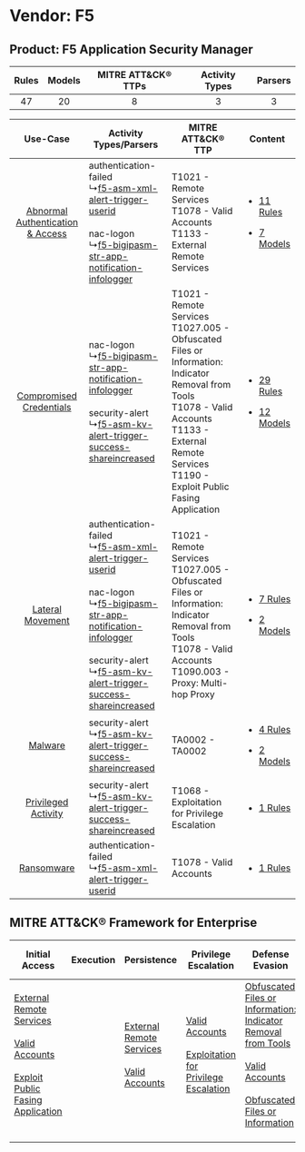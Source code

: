 Vendor: F5
==========
Product: F5 Application Security Manager
----------------------------------------
| Rules | Models | MITRE ATT&CK® TTPs | Activity Types | Parsers |
|:-----:|:------:|:------------------:|:--------------:|:-------:|
|  47   |   20   |         8          |       3        |    3    |

|    Use-Case    | Activity Types/Parsers    | MITRE ATT&CK® TTP    | Content    |
|:----:| ---- | ---- | ---- |
| [Abnormal Authentication & Access](../../../UseCases/uc_abnormal_authentication_&_access.md) |  authentication-failed<br> ↳[f5-asm-xml-alert-trigger-userid](Ps/pC_f5asmxmlalerttriggeruserid.md)<br><br> nac-logon<br> ↳[f5-bigipasm-str-app-notification-infologger](Ps/pC_f5bigipasmstrappnotificationinfologger.md)<br>    | T1021 - Remote Services<br>T1078 - Valid Accounts<br>T1133 - External Remote Services<br>    | [<ul><li>11 Rules</li></ul><ul><li>7 Models</li></ul>](RM/r_m_f5_f5_application_security_manager_Abnormal_Authentication_&_Access.md) |
|          [Compromised Credentials](../../../UseCases/uc_compromised_credentials.md)          |  nac-logon<br> ↳[f5-bigipasm-str-app-notification-infologger](Ps/pC_f5bigipasmstrappnotificationinfologger.md)<br><br> security-alert<br> ↳[f5-asm-kv-alert-trigger-success-shareincreased](Ps/pC_f5asmkvalerttriggersuccessshareincreased.md)<br>    | T1021 - Remote Services<br>T1027.005 - Obfuscated Files or Information: Indicator Removal from Tools<br>T1078 - Valid Accounts<br>T1133 - External Remote Services<br>T1190 - Exploit Public Fasing Application<br> | [<ul><li>29 Rules</li></ul><ul><li>12 Models</li></ul>](RM/r_m_f5_f5_application_security_manager_Compromised_Credentials.md)         |
|    [Lateral Movement](../../../UseCases/uc_lateral_movement.md)    |  authentication-failed<br> ↳[f5-asm-xml-alert-trigger-userid](Ps/pC_f5asmxmlalerttriggeruserid.md)<br><br> nac-logon<br> ↳[f5-bigipasm-str-app-notification-infologger](Ps/pC_f5bigipasmstrappnotificationinfologger.md)<br><br> security-alert<br> ↳[f5-asm-kv-alert-trigger-success-shareincreased](Ps/pC_f5asmkvalerttriggersuccessshareincreased.md)<br> | T1021 - Remote Services<br>T1027.005 - Obfuscated Files or Information: Indicator Removal from Tools<br>T1078 - Valid Accounts<br>T1090.003 - Proxy: Multi-hop Proxy<br>    | [<ul><li>7 Rules</li></ul><ul><li>2 Models</li></ul>](RM/r_m_f5_f5_application_security_manager_Lateral_Movement.md)    |
|    [Malware](../../../UseCases/uc_malware.md)    |  security-alert<br> ↳[f5-asm-kv-alert-trigger-success-shareincreased](Ps/pC_f5asmkvalerttriggersuccessshareincreased.md)<br>    | TA0002 - TA0002<br>    | [<ul><li>4 Rules</li></ul><ul><li>2 Models</li></ul>](RM/r_m_f5_f5_application_security_manager_Malware.md)    |
|    [Privileged Activity](../../../UseCases/uc_privileged_activity.md)    |  security-alert<br> ↳[f5-asm-kv-alert-trigger-success-shareincreased](Ps/pC_f5asmkvalerttriggersuccessshareincreased.md)<br>    | T1068 - Exploitation for Privilege Escalation<br>    | [<ul><li>1 Rules</li></ul>](RM/r_m_f5_f5_application_security_manager_Privileged_Activity.md)    |
|    [Ransomware](../../../UseCases/uc_ransomware.md)    |  authentication-failed<br> ↳[f5-asm-xml-alert-trigger-userid](Ps/pC_f5asmxmlalerttriggeruserid.md)<br>    | T1078 - Valid Accounts<br>    | [<ul><li>1 Rules</li></ul>](RM/r_m_f5_f5_application_security_manager_Ransomware.md)    |

MITRE ATT&CK® Framework for Enterprise
--------------------------------------
| Initial Access                                                                                                                                                                                                                         | Execution | Persistence                                                                                                                                      | Privilege Escalation                                                                                                                                          | Defense Evasion                                                                                                                                                                                                                                                               | Credential Access | Discovery | Lateral Movement                                                     | Collection | Command and Control                                                                                                                       | Exfiltration | Impact |
| -------------------------------------------------------------------------------------------------------------------------------------------------------------------------------------------------------------------------------------- | --------- | ------------------------------------------------------------------------------------------------------------------------------------------------ | ------------------------------------------------------------------------------------------------------------------------------------------------------------- | ----------------------------------------------------------------------------------------------------------------------------------------------------------------------------------------------------------------------------------------------------------------------------- | ----------------- | --------- | -------------------------------------------------------------------- | ---------- | ----------------------------------------------------------------------------------------------------------------------------------------- | ------------ | ------ |
| [External Remote Services](https://attack.mitre.org/techniques/T1133)<br><br>[Valid Accounts](https://attack.mitre.org/techniques/T1078)<br><br>[Exploit Public Fasing Application](https://attack.mitre.org/techniques/T1190)<br><br> |           | [External Remote Services](https://attack.mitre.org/techniques/T1133)<br><br>[Valid Accounts](https://attack.mitre.org/techniques/T1078)<br><br> | [Valid Accounts](https://attack.mitre.org/techniques/T1078)<br><br>[Exploitation for Privilege Escalation](https://attack.mitre.org/techniques/T1068)<br><br> | [Obfuscated Files or Information: Indicator Removal from Tools](https://attack.mitre.org/techniques/T1027/005)<br><br>[Valid Accounts](https://attack.mitre.org/techniques/T1078)<br><br>[Obfuscated Files or Information](https://attack.mitre.org/techniques/T1027)<br><br> |                   |           | [Remote Services](https://attack.mitre.org/techniques/T1021)<br><br> |            | [Proxy: Multi-hop Proxy](https://attack.mitre.org/techniques/T1090/003)<br><br>[Proxy](https://attack.mitre.org/techniques/T1090)<br><br> |              |        |